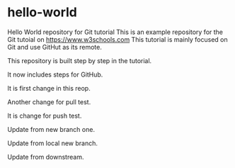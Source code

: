 # hello-world
Hello World repository for Git tutorial
This is an example repository for the Git tutoial on https://www.w3schools.com
This tutorial is mainly focused on Git and use GitHut as its remote.

This repository is built step by step in the tutorial.

It now includes steps for GitHub.

It is first change in this reop.

Another change for pull test.

It is change for push test.

Update from new branch one.

Update from local new branch.

Update from downstream.
